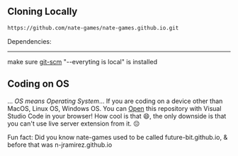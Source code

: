 ## Cloning Locally
```bash
https://github.com/nate-games/nate-games.github.io.git
``` 
Dependencies:
***
make sure [git-scm](https://git-scm.com/downloads) "--everyting is local" is installed

## Coding on OS
... _OS means Operating System_...
If you are coding on a device other than MacOS, Linux OS, Windows OS. You can [Open](https://vscode.dev/github/nate-games/nate-games.github.io) this repository with Visual Studio Code in your browser! How cool is that 😄, the only downside is that you can't use live server extension from it. 😔

Fun fact: Did you know nate-games used to be called future-bit.github.io, & before that was n-jramirez.github.io
